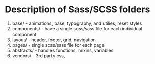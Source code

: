 # Description of Sass/SCSS folders 

1. base/ - animations, base, typography, and utilies, reset styles
2. components/ - have a single scss/sass file for each individual component
3. layout/ - header, footer, grid, navigation
4. pages/ - single scss/sass file for each page
5. abstracts/ - handles functions, mixins, variables
6. vendors/ - 3rd party css,

